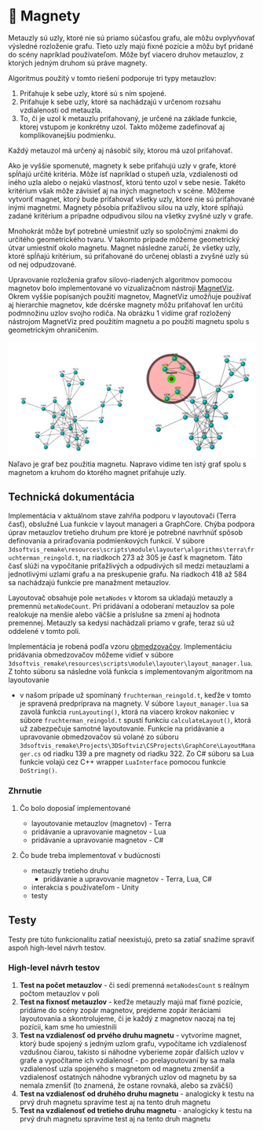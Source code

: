 # 🧲 Magnety

Metauzly sú uzly, ktoré nie sú priamo súčasťou grafu, ale môžu ovplyvňovať výsledné rozloženie grafu.
Tieto uzly majú fixné pozície a môžu byť pridané do scény napríklad používateľom.
Môže byť viacero druhov metauzlov, z ktorých jedným druhom sú práve magnety.

Algoritmus použitý v tomto riešení podporuje tri typy metauzlov:

1. Priťahuje k sebe uzly, ktoré sú s ním spojené.
2. Priťahuje k sebe uzly, ktoré sa nachádzajú v určenom rozsahu vzdialenosti od metauzla.
3. To, či je uzol k metauzlu priťahovaný, je určené na základe funkcie,
   ktorej vstupom je konkrétny uzol. Takto môžeme zadefinovať aj komplikovanejšiu podmienku.

Každý metauzol má určený aj násobič sily, ktorou má uzol priťahovať.

Ako je vyššie spomenuté, magnety k sebe priťahujú uzly v grafe, ktoré spĺňajú
určité kritéria. Môže ísť napríklad o stupeň uzla, vzdialenosti od iného uzla
alebo o nejakú vlastnosť, ktorú tento uzol v sebe nesie. Takéto kritérium však
môže závisieť aj na iných magnetoch v scéne. Môžeme vytvoriť magnet, ktorý bude
priťahovať všetky uzly, ktoré nie sú priťahované inými magnetmi. Magnety pôsobia
príťažlivou silou na uzly, ktoré spĺňajú zadané kritérium a prípadne odpudivou silou
na všetky zvyšné uzly v grafe.


Mnohokrát môže byť potrebné umiestniť uzly so spoločnými znakmi do určitého geometrického tvaru.
V takomto prípade môžeme geometrický útvar umiestniť okolo magnetu. Magnet následne zaručí,
že všetky uzly, ktoré spĺňajú kritérium, sú priťahované do určenej oblasti a zvyšné uzly sú od nej odpudzované.

Upravovanie rozloženia grafov silovo-riadených algoritmov pomocou magnetov bolo implementované
vo vizualizačnom nástroji [MagnetViz](https://vimeo.com/2418990).
Okrem vyššie popísaných použití magnetov, MagnetViz umožňuje používať aj hierarchie magnetov,
kde dcérske magnety môžu priťahovať len určitú podmnožinu uzlov svojho rodiča.
Na obrázku 1 vidíme graf rozložený nástrojom MagnetViz pred použitím magnetu
a po použití magnetu spolu s geometrickým ohraničením.

![alt text](img/magnety/graph.PNG "Graph")
Naľavo je graf bez použitia magnetu. Napravo vidíme ten istý graf spolu
s magnetom a kruhom do ktorého magnet priťahuje uzly.


## Technická dokumentácia

Implementácia v aktuálnom stave zahŕňa podporu v layoutovači (Terra časť),
obslužné Lua funkcie v layout manageri a GraphCore. Chýba podpora úprav metauzlov
tretieho druhum pre ktoré je potrebné navrhnúť spôsob definovania a priraďovania podmienkových funkcií.
V súbore `3dsoftvis_remake\resources\scripts\module\layouter\algorithms\terra\fruchterman_reingold.t`,
na riadkoch 273 až 305 je časť k magnetom. Táto časť slúži na vypočítanie príťažlivých a odpudivých síl
medzi metauzlami a jednotlivými uzlami grafu a na preskupenie grafu. Na riadkoch
418 až 584 sa nachádzajú funkcie pre manažment metauzlov.

Layoutovač obsahuje pole `metaNodes` v ktorom sa ukladajú metauzly a premennú `metaNodeCount`.
Pri pridávaní a odoberaní metauzlov sa pole realokuje na menšie alebo väčšie
a príslušne sa zmení aj hodnota premennej.
Metauzly sa kedysi nachádzali priamo v grafe, teraz sú už oddelené v tomto poli.

Implementácia je robená podľa vzoru [obmedzovačov](obmedzovace.md).
Implementáciu pridávania obmedzovačov môžeme vidieť v súbore
`3dsoftvis_remake\resources\scripts\module\layouter\layout_manager.lua`.
Z tohto súboru sa následne volá funkcia s implementovaným algoritmom na layoutovanie
- v našom prípade už spomínaný `fruchterman_reingold.t`, keďže v tomto je spravená
predpríprava na magnety. V súbore `layout_manager.lua` sa zavolá funkcia
`runLayouting()`, ktorá na viacero krokov nakoniec v súbore `fruchterman_reingold.t`
spustí funkciu `calculateLayout()`, ktorá už zabezpečuje samotné layoutovanie.
Funkcie na pridávanie a upravovanie obmedzovačov sú volané zo súboru
`3dsoftvis_remake\Projects\3DSoftviz\CSProjects\GraphCore\LayoutManager.cs`
od riadku 139 a pre magnety od riadku 322.
Zo C# súboru sa Lua funkcie volajú cez C++ wrapper `LuaInterface` pomocou funkcie `DoString()`.


### Zhrnutie

1. Čo bolo doposiaľ implementované

    * layoutovanie metauzlov (magnetov) - Terra
    * pridávanie a upravovanie magnetov - Lua
    * pridávanie a upravovanie magnetov - C#

2. Čo bude treba implementovať v budúcnosti

    * metauzly tretieho druhu
        * pridávanie a upravovanie magnetov - Terra, Lua, C#
    * interakcia s používateľom - Unity
    * testy

## Testy

Testy pre túto funkcionalitu zatiaľ neexistujú, preto sa zatiaľ snažíme spraviť aspoň high-level návrh testov.

### High-level návrh testov

1. __Test na počet metauzlov__ - či sedí premenná `metaNodesCount`
   s reálnym počtom metauzlov v poli
2. __Test na fixnosť metauzlov__ - keďže metauzly majú mať fixné pozície,
   pridáme do scény zopár magnetov, prejdeme zopár iteráciami layoutovania
   a skontrolujeme, či je každý z magnetov naozaj na tej pozícii, kam sme ho umiestnili
3. __Test na vzdialenosť od prvého druhu magnetu__ - vytvoríme magnet,
   ktorý bude spojený s jedným uzlom grafu, vypočítame ich vzdialenosť vzdušnou čiarou,
   takisto si náhodne vyberieme zopár ďalších uzlov v grafe a vypočítame
   ich vzdialenosť - po prelayoutovaní by sa mala vzdialenosť uzla spojeného
   s magnetom od magnetu zmenšiť a vzdialenosť ostatných náhodne vybraných uzlov
   od magnetu by sa nemala zmenšiť (to znamená, že ostane rovnaká, alebo sa zväčší)
4. __Test na vzdialenosť od druhého druhu magnetu__ - analogicky k testu na prvý
   druh magnetu spravíme test aj na tento druh magnetu
5. __Test na vzdialenosť od tretieho druhu magnetu__ - analogicky k testu na prvý
   druh magnetu spravíme test aj na tento druh magnetu
